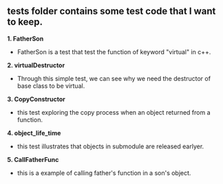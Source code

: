 ## tests folder contains some test code that I want to keep.

**1. FatherSon**
- FatherSon is a test that test the function of keyword "virtual" in c++.

**2. virtualDestructor**
- Through this simple test, we can see why we need the destructor of base class to be virtual.

**3. CopyConstructor**
- this test exploring the copy process when an object returned from a function.

**4. object_life_time**
- this test illustrates that objects in submodule are released earlyer.

**5. CallFatherFunc**
- this is a example of calling father's function in a son's object.
